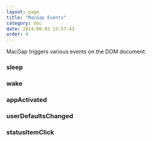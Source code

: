 ```yaml
---
layout: page
title: "MacGap Events"
category: doc
date: 2014-06-03 15:57:43
order: 4
---
```



MacGap triggers various events on the DOM document.

### sleep

### wake

### appActivated

### userDefaultsChanged

### statusItemClick

